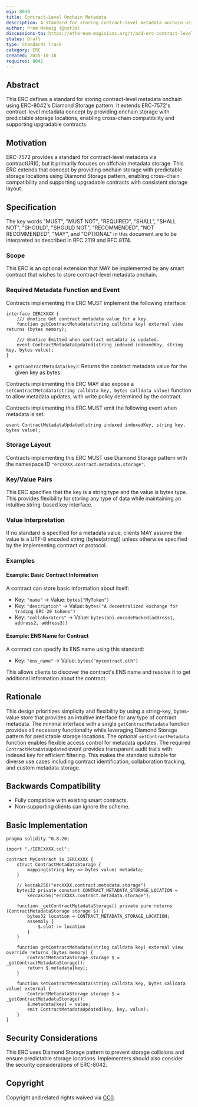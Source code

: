 ```yaml
---
eip: 8049
title: Contract-Level Onchain Metadata
description: A standard for storing contract-level metadata onchain using Diamond Storage pattern for predictable storage locations.
author: Prem Makeig (@nxt3d)
discussions-to: https://ethereum-magicians.org/t/add-erc-contract-level-metadata-with-diamond-storage/25819
status: Draft
type: Standards Track
category: ERC
created: 2025-10-10
requires: 8042
---
```


## Abstract

This ERC defines a standard for storing contract-level metadata onchain using ERC-8042's Diamond Storage pattern. It extends ERC-7572's contract-level metadata concept by providing onchain storage with predictable storage locations, enabling cross-chain compatibility and supporting upgradable contracts.

## Motivation

ERC-7572 provides a standard for contract-level metadata via contractURI(), but it primarily focuses on offchain metadata storage. This ERC extends that concept by providing onchain storage with predictable storage locations using Diamond Storage pattern, enabling cross-chain compatibility and supporting upgradable contracts with consistent storage layout.

## Specification

The key words "MUST", "MUST NOT", "REQUIRED", "SHALL", "SHALL NOT", "SHOULD", "SHOULD NOT", "RECOMMENDED", "NOT RECOMMENDED", "MAY", and "OPTIONAL" in this document are to be interpreted as described in RFC 2119 and RFC 8174.

### Scope

This ERC is an optional extension that MAY be implemented by any smart contract that wishes to store contract-level metadata onchain.

### Required Metadata Function and Event

Contracts implementing this ERC MUST implement the following interface:

```solidity
interface IERCXXXX {
    /// @notice Get contract metadata value for a key.
    function getContractMetadata(string calldata key) external view returns (bytes memory);
    
    /// @notice Emitted when contract metadata is updated.
    event ContractMetadataUpdated(string indexed indexedKey, string key, bytes value);
}
```

- `getContractMetadata(key)`: Returns the contract metadata value for the given key as bytes

Contracts implementing this ERC MAY also expose a `setContractMetadata(string calldata key, bytes calldata value)` function to allow metadata updates, with write policy determined by the contract.

Contracts implementing this ERC MUST emit the following event when metadata is set:

```solidity
event ContractMetadataUpdated(string indexed indexedKey, string key, bytes value);
```

### Storage Layout

Contracts implementing this ERC MUST use Diamond Storage pattern with the namespace ID `"ercXXXX.contract.metadata.storage"`.

### Key/Value Pairs

This ERC specifies that the key is a string type and the value is bytes type. This provides flexibility for storing any type of data while maintaining an intuitive string-based key interface.

### Value Interpretation

If no standard is specified for a metadata value, clients MAY assume the value is a UTF-8 encoded string (bytes(string)) unless otherwise specified by the implementing contract or protocol.

### Examples

#### Example: Basic Contract Information

A contract can store basic information about itself:

- Key: `"name"` → Value: `bytes("MyToken")`
- Key: `"description"` → Value: `bytes("A decentralized exchange for trading ERC-20 tokens")`
- Key: `"collaborators"` → Value: `bytes(abi.encodePacked(address1, address2, address3))`

#### Example: ENS Name for Contract

A contract can specify its ENS name using this standard:

- Key: `"ens_name"` → Value: `bytes("mycontract.eth")`

This allows clients to discover the contract's ENS name and resolve it to get additional information about the contract.


## Rationale

This design prioritizes simplicity and flexibility by using a string-key, bytes-value store that provides an intuitive interface for any type of contract metadata. The minimal interface with a single `getContractMetadata` function provides all necessary functionality while leveraging Diamond Storage pattern for predictable storage locations. The optional `setContractMetadata` function enables flexible access control for metadata updates. The required `ContractMetadataUpdated` event provides transparent audit trails with indexed key for efficient filtering. This makes the standard suitable for diverse use cases including contract identification, collaboration tracking, and custom metadata storage.

## Backwards Compatibility

- Fully compatible with existing smart contracts.
- Non-supporting clients can ignore the scheme.

## Basic Implementation

```solidity
pragma solidity ^0.8.20;

import "./IERCXXXX.sol";

contract MyContract is IERCXXXX {
    struct ContractMetadataStorage {
        mapping(string key => bytes value) metadata;
    }

    // keccak256("ercXXXX.contract.metadata.storage")
    bytes32 private constant CONTRACT_METADATA_STORAGE_LOCATION =
        keccak256("ercXXXX.contract.metadata.storage");

    function _getContractMetadataStorage() private pure returns (ContractMetadataStorage storage $) {
        bytes32 location = CONTRACT_METADATA_STORAGE_LOCATION;
        assembly {
            $.slot := location
        }
    }

    function getContractMetadata(string calldata key) external view override returns (bytes memory) {
        ContractMetadataStorage storage $ = _getContractMetadataStorage();
        return $.metadata[key];
    }

    function setContractMetadata(string calldata key, bytes calldata value) external {
        ContractMetadataStorage storage $ = _getContractMetadataStorage();
        $.metadata[key] = value;
        emit ContractMetadataUpdated(key, key, value);
    }
}
```

## Security Considerations

This ERC uses Diamond Storage pattern to prevent storage collisions and ensure predictable storage locations. Implementers should also consider the security considerations of ERC-8042.

## Copyright

Copyright and related rights waived via [CC0](../LICENSE.md).
